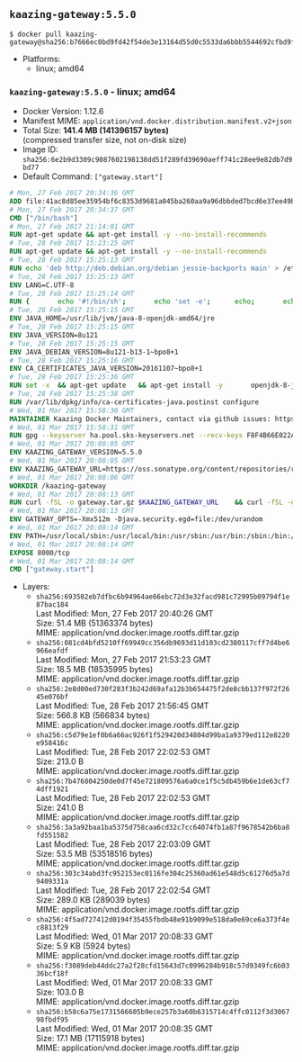 ## `kaazing-gateway:5.5.0`

```console
$ docker pull kaazing-gateway@sha256:b7666ec0bd9fd42f54de3e13164d55d0c5533da6bbb5544692cfbd9fca20ab75
```

-	Platforms:
	-	linux; amd64

### `kaazing-gateway:5.5.0` - linux; amd64

-	Docker Version: 1.12.6
-	Manifest MIME: `application/vnd.docker.distribution.manifest.v2+json`
-	Total Size: **141.4 MB (141396157 bytes)**  
	(compressed transfer size, not on-disk size)
-	Image ID: `sha256:6e2b9d3309c9087602198138dd51f289fd39690aeff741c28ee9e82db7d9bd77`
-	Default Command: `["gateway.start"]`

```dockerfile
# Mon, 27 Feb 2017 20:34:36 GMT
ADD file:41ac8d85ee35954bf6c8353d9681a045ba260aa9a96dbbded7bcd6e37ee49bea in / 
# Mon, 27 Feb 2017 20:34:37 GMT
CMD ["/bin/bash"]
# Mon, 27 Feb 2017 21:14:01 GMT
RUN apt-get update && apt-get install -y --no-install-recommends 		ca-certificates 		curl 		wget 	&& rm -rf /var/lib/apt/lists/*
# Tue, 28 Feb 2017 15:23:25 GMT
RUN apt-get update && apt-get install -y --no-install-recommends 		bzip2 		unzip 		xz-utils 	&& rm -rf /var/lib/apt/lists/*
# Tue, 28 Feb 2017 15:25:13 GMT
RUN echo 'deb http://deb.debian.org/debian jessie-backports main' > /etc/apt/sources.list.d/jessie-backports.list
# Tue, 28 Feb 2017 15:25:13 GMT
ENV LANG=C.UTF-8
# Tue, 28 Feb 2017 15:25:14 GMT
RUN { 		echo '#!/bin/sh'; 		echo 'set -e'; 		echo; 		echo 'dirname "$(dirname "$(readlink -f "$(which javac || which java)")")"'; 	} > /usr/local/bin/docker-java-home 	&& chmod +x /usr/local/bin/docker-java-home
# Tue, 28 Feb 2017 15:25:15 GMT
ENV JAVA_HOME=/usr/lib/jvm/java-8-openjdk-amd64/jre
# Tue, 28 Feb 2017 15:25:15 GMT
ENV JAVA_VERSION=8u121
# Tue, 28 Feb 2017 15:25:15 GMT
ENV JAVA_DEBIAN_VERSION=8u121-b13-1~bpo8+1
# Tue, 28 Feb 2017 15:25:16 GMT
ENV CA_CERTIFICATES_JAVA_VERSION=20161107~bpo8+1
# Tue, 28 Feb 2017 15:25:36 GMT
RUN set -x 	&& apt-get update 	&& apt-get install -y 		openjdk-8-jre-headless="$JAVA_DEBIAN_VERSION" 		ca-certificates-java="$CA_CERTIFICATES_JAVA_VERSION" 	&& rm -rf /var/lib/apt/lists/* 	&& [ "$JAVA_HOME" = "$(docker-java-home)" ]
# Tue, 28 Feb 2017 15:25:38 GMT
RUN /var/lib/dpkg/info/ca-certificates-java.postinst configure
# Wed, 01 Mar 2017 15:58:30 GMT
MAINTAINER Kaazing Docker Maintainers, contact via github issues: https://github.com/kaazing/gateway.docker/issues
# Wed, 01 Mar 2017 15:58:31 GMT
RUN gpg --keyserver ha.pool.sks-keyservers.net --recv-keys F8F4B66E022A4668E532DAC03AA0B82C385B4D59
# Wed, 01 Mar 2017 20:08:05 GMT
ENV KAAZING_GATEWAY_VERSION=5.5.0
# Wed, 01 Mar 2017 20:08:05 GMT
ENV KAAZING_GATEWAY_URL=https://oss.sonatype.org/content/repositories/releases/org/kaazing/gateway.distribution/5.5.0/gateway.distribution-5.5.0.tar.gz
# Wed, 01 Mar 2017 20:08:06 GMT
WORKDIR /kaazing-gateway
# Wed, 01 Mar 2017 20:08:13 GMT
RUN curl -fSL -o gateway.tar.gz $KAAZING_GATEWAY_URL 	&& curl -fSL -o gateway.tar.gz.asc ${KAAZING_GATEWAY_URL}.asc 	&& gpg --verify gateway.tar.gz.asc 	&& tar -xvf gateway.tar.gz --strip-components=1 	&& rm gateway.tar.gz*
# Wed, 01 Mar 2017 20:08:13 GMT
ENV GATEWAY_OPTS=-Xmx512m -Djava.security.egd=file:/dev/urandom
# Wed, 01 Mar 2017 20:08:14 GMT
ENV PATH=/usr/local/sbin:/usr/local/bin:/usr/sbin:/usr/bin:/sbin:/bin:/kaazing-gateway/bin
# Wed, 01 Mar 2017 20:08:14 GMT
EXPOSE 8000/tcp
# Wed, 01 Mar 2017 20:08:14 GMT
CMD ["gateway.start"]
```

-	Layers:
	-	`sha256:693502eb7dfbc6b94964ae66ebc72d3e32facd981c72995b09794f1e87bac184`  
		Last Modified: Mon, 27 Feb 2017 20:40:26 GMT  
		Size: 51.4 MB (51363374 bytes)  
		MIME: application/vnd.docker.image.rootfs.diff.tar.gzip
	-	`sha256:081cd4bfd5210ff69949cc356db9693d11d103cd2380117cff7d4be6966eafdf`  
		Last Modified: Mon, 27 Feb 2017 21:53:23 GMT  
		Size: 18.5 MB (18535995 bytes)  
		MIME: application/vnd.docker.image.rootfs.diff.tar.gzip
	-	`sha256:2e8d00ed730f283f3b242d69afa12b3b654475f2de8cbb137f972f2645e076bf`  
		Last Modified: Tue, 28 Feb 2017 21:56:45 GMT  
		Size: 566.8 KB (566834 bytes)  
		MIME: application/vnd.docker.image.rootfs.diff.tar.gzip
	-	`sha256:c5d79e1ef0b6a66ac926f1f529420d34804d99ba1a9379ed112e8220e958416c`  
		Last Modified: Tue, 28 Feb 2017 22:02:53 GMT  
		Size: 213.0 B  
		MIME: application/vnd.docker.image.rootfs.diff.tar.gzip
	-	`sha256:7b476804250de0d7f45e721809576a6a0ce1f5c5db459b6e1de63cf74dff1921`  
		Last Modified: Tue, 28 Feb 2017 22:02:53 GMT  
		Size: 241.0 B  
		MIME: application/vnd.docker.image.rootfs.diff.tar.gzip
	-	`sha256:3a3a92baa1ba5375d758caa6cd32c7cc64074fb1a87f9678542b6ba8fd551582`  
		Last Modified: Tue, 28 Feb 2017 22:03:09 GMT  
		Size: 53.5 MB (53518516 bytes)  
		MIME: application/vnd.docker.image.rootfs.diff.tar.gzip
	-	`sha256:303c34abd3fc952153ec0116fe304c25360ad61e548d5c61276d5a7d9409331a`  
		Last Modified: Tue, 28 Feb 2017 22:02:54 GMT  
		Size: 289.0 KB (289039 bytes)  
		MIME: application/vnd.docker.image.rootfs.diff.tar.gzip
	-	`sha256:4f5ad727412d0194f35455fbdb48e91b9099e518da0e69ce6a373f4ec8813f29`  
		Last Modified: Wed, 01 Mar 2017 20:08:33 GMT  
		Size: 5.9 KB (5924 bytes)  
		MIME: application/vnd.docker.image.rootfs.diff.tar.gzip
	-	`sha256:f3089deb44ddc27a2f28cfd15643d7c0996284b918c57d9349fc6b0336bcf18f`  
		Last Modified: Wed, 01 Mar 2017 20:08:33 GMT  
		Size: 103.0 B  
		MIME: application/vnd.docker.image.rootfs.diff.tar.gzip
	-	`sha256:b58c6a75e1731566605b9ece257b3a60b6315714c4ffc0112f3d306798fbdf95`  
		Last Modified: Wed, 01 Mar 2017 20:08:35 GMT  
		Size: 17.1 MB (17115918 bytes)  
		MIME: application/vnd.docker.image.rootfs.diff.tar.gzip
